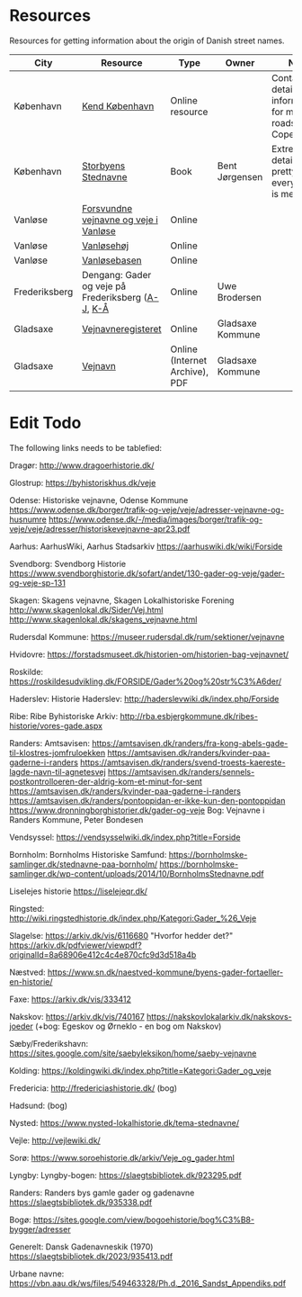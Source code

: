 # Resources
Resources for getting information about the origin of Danish street names.

| City             | Resource | Type | Owner | Note |
| ---------------- | -------- | ---- | ----- | ---- |
| København        | [Kend København](http://www.hovedstadshistorie.dk/) | Online resource | | Contains detailed information for many roads in Copenhagen |
| København        | [Storbyens Stednavne](https://bibliotek.dk/materiale/storbyens-stednavne_bent-joergensen-f-1944-/work-of%3A870970-basis%3A22413112?type=bog) | Book | Bent Jørgensen | Extremely detailed; pretty much every road is mentioned |
| Vanløse          | [Forsvundne vejnavne og veje i Vanløse](http://vanloese.dk/om-vanloese/vejenes-historie/forsvundne-vejnavne/) | Online |
| Vanløse          | [Vanløsehøj](https://www.vanloesehoejhaveby.dk/baggrundsinfo-1/) | Online |
| Vanløse          | [Vanløsebasen](http://www.vanløse.dk/) | Online |
| Frederiksberg    | Dengang: Gader og veje på Frederiksberg ([A-J](https://dengang.dk/gader-og-veje-paa-frederiksberg-a-j/), [K-Å](https://dengang.dk/flere-gader-og-veje-paa-frederiksberg/) | Online | Uwe Brodersen |
| Gladsaxe         | [Vejnavneregisteret](https://gladsaxe.dk/kommunen/gladsaxe-byarkiv/din-bydelshistorie/vejnavneregisteret) | Online | Gladsaxe Kommune |
| Gladsaxe         | [Vejnavn](https://web.archive.org/web/20210418150809/https://gladsaxe.dk/Files//Files/SKOHR-DIA-BYS/Byarkiv/Tekstfiler/Vejnavn-uden-Helms-alle.pdf)| Online (Internet Archive), PDF | Gladsaxe Kommune

# Edit Todo
The following links needs to be tablefied:

Dragør:
http://www.dragoerhistorie.dk/

Glostrup:
https://byhistoriskhus.dk/veje

Odense:
Historiske vejnavne, Odense Kommune
https://www.odense.dk/borger/trafik-og-veje/veje/adresser-vejnavne-og-husnumre
https://www.odense.dk/-/media/images/borger/trafik-og-veje/veje/adresser/historiskevejnavne-apr23.pdf

Aarhus:
AarhusWiki, Aarhus Stadsarkiv
https://aarhuswiki.dk/wiki/Forside

Svendborg:
Svendborg Historie
https://www.svendborghistorie.dk/sofart/andet/130-gader-og-veje/gader-og-veje-sp-131

Skagen:
Skagens vejnavne, Skagen Lokalhistoriske Forening
http://www.skagenlokal.dk/Sider/Vej.html
http://www.skagenlokal.dk/skagens_vejnavne.html

Rudersdal Kommune:
https://museer.rudersdal.dk/rum/sektioner/vejnavne

Hvidovre:
https://forstadsmuseet.dk/historien-om/historien-bag-vejnavnet/

Roskilde:
https://roskildesudvikling.dk/FORSIDE/Gader%20og%20str%C3%A6der/

Haderslev:
Historie Haderslev:
http://haderslevwiki.dk/index.php/Forside

Ribe:
Ribe Byhistoriske Arkiv:
http://rba.esbjergkommune.dk/ribes-historie/vores-gade.aspx

Randers:
Amtsavisen:
https://amtsavisen.dk/randers/fra-kong-abels-gade-til-klostres-jomfruloekken
https://amtsavisen.dk/randers/kvinder-paa-gaderne-i-randers
https://amtsavisen.dk/randers/svend-troests-kaereste-lagde-navn-til-agnetesvej
https://amtsavisen.dk/randers/sennels-postkontrolloeren-der-aldrig-kom-et-minut-for-sent
https://amtsavisen.dk/randers/kvinder-paa-gaderne-i-randers
https://amtsavisen.dk/randers/pontoppidan-er-ikke-kun-den-pontoppidan
https://www.dronningborghistorier.dk/gader-og-veje
Bog:
Vejnavne i Randers Kommune, Peter Bondesen

Vendsyssel:
https://vendsysselwiki.dk/index.php?title=Forside

Bornholm:
Bornholms Historiske Samfund:
https://bornholmske-samlinger.dk/stednavne-paa-bornholm/
https://bornholmske-samlinger.dk/wp-content/uploads/2014/10/BornholmsStednavne.pdf

Liselejes historie
https://liselejeqr.dk/

Ringsted:
http://wiki.ringstedhistorie.dk/index.php/Kategori:Gader_%26_Veje

Slagelse:
https://arkiv.dk/vis/6116680
"Hvorfor hedder det?"
https://arkiv.dk/pdfviewer/viewpdf?originalId=8a68906e412c4c4e870cfc9d3d518a4b

Næstved:
https://www.sn.dk/naestved-kommune/byens-gader-fortaeller-en-historie/

Faxe:
https://arkiv.dk/vis/333412

Nakskov:
https://arkiv.dk/vis/740167
https://nakskovlokalarkiv.dk/nakskovs-joeder
(+bog: Egeskov og Ørneklo - en bog om Nakskov)

Sæby/Frederikshavn:
https://sites.google.com/site/saebyleksikon/home/saeby-vejnavne

Kolding:
https://koldingwiki.dk/index.php?title=Kategori:Gader_og_veje

Fredericia:
http://fredericiashistorie.dk/
(bog)

Hadsund:
(bog)

Nysted:
https://www.nysted-lokalhistorie.dk/tema-stednavne/

Vejle:
http://vejlewiki.dk/

Sorø:
https://www.soroehistorie.dk/arkiv/Veje_og_gader.html

Lyngby:
Lyngby-bogen:
https://slaegtsbibliotek.dk/923295.pdf

Randers:
Randers bys gamle gader og gadenavne
https://slaegtsbibliotek.dk/935338.pdf

Bogø:
https://sites.google.com/view/bogoehistorie/bog%C3%B8-bygger/adresser

Generelt:
Dansk Gadenavneskik (1970)
https://slaegtsbibliotek.dk/2023/935413.pdf

Urbane navne:
https://vbn.aau.dk/ws/files/549463328/Ph.d._2016_Sandst_Appendiks.pdf
